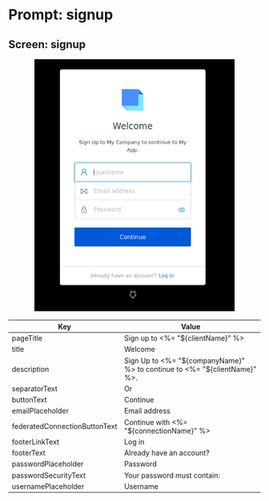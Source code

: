 # Prompt: signup

## Screen: signup

<p style="text-align: center;">
  <img alt="signup reference screenshot" class="ul-prompt-screenshot" data-ul-prompt="signup" src="/media/articles/universal-login/text-customization/signup.png" style="width: 400px;"/>
</p>

|Key|Value|
|----------|----------|
|pageTitle|Sign up to <%= "${clientName}" %>|
|title|Welcome|
|description|Sign Up to <%= "${companyName}" %> to continue to <%= "${clientName}" %>.|
|separatorText|Or|
|buttonText|Continue|
|emailPlaceholder|Email address|
|federatedConnectionButtonText|Continue with <%= "${connectionName}" %>|
|footerLinkText|Log in|
|footerText|Already have an account?|
|passwordPlaceholder|Password|
|passwordSecurityText|Your password must contain:|
|usernamePlaceholder|Username|
